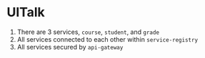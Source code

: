 # UITalk

1. There are 3 services, `course`, `student`, and `grade`
2. All services connected to each other within `service-registry`
3. All services secured by `api-gateway`
